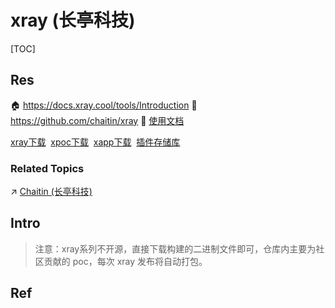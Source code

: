 # xray (长亭科技)

[TOC]



## Res
🏠 https://docs.xray.cool/tools/Introduction
🚧 https://github.com/chaitin/xray
📂 [使用文档](https://docs.xray.cool/)

[xray下载](https://github.com/chaitin/xray/releases) 
[xpoc下载](https://github.com/chaitin/xpoc) 
[xapp下载](https://github.com/chaitin/xapp) 
[插件存储库](https://github.com/chaitin/xray-plugins)


### Related Topics
↗ [Chaitin (长亭科技)](../../../../../../🔑%20CS%20Core/Electronics%20&%20Information%20Technologies%20Business%20Fields%20Research/🛌%20Security%20Industry%20&%20Companies/Chaitin%20(长亭科技).md)



## Intro
> 注意：xray系列不开源，直接下载构建的二进制文件即可，仓库内主要为社区贡献的 poc，每次 xray 发布将自动打包。



## Ref
